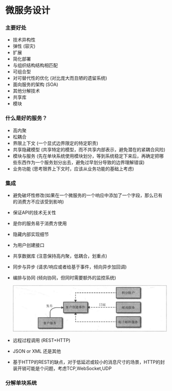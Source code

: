 # 微服务设计
### 主要好处
* 技术异构性
* 弹性 (容灾)
* 扩展
* 简化部署
* 与组织结构结构相匹配
* 可组合型
* 对可替代性的优化 (对比庞大而丑陋的遗留系统)
* 面向服务的架构 (SOA)
* 其他分解技术
* 共享库
* 模块

### 什么是好的服务？
* 高内聚
* 松耦合
* 界限上下文 (一个显式边界限定的特定职责)
* 共享隐藏模型 (共享特定的模型，而不共享内部表示，避免潜在的紧耦合风险)
* 模块与服务 (先在单块系统使用模块划分，等到系统稳定下来后，再确定把哪些东西作为一个服务划分出去，避免过早划分导致的边界理解错误)
* 业务功能 (思考限界上下文时，应该从业务功能的基础上考虑)

### 集成
* 避免破坏性修改(如果在一个微服务的一个响应中添加了一个字段，那么已有的消费方不应该受到影响)
* 保证API的技术无关性
* 是你的服务易于消费方使用
* 隐藏内部实现细节
* 为用户创建接口
* 共享数据库 (注意保持高内聚，低耦合，划重点)
* 同步与异步 (请求/响应或者给基于事件，倾向异步加回调)
* 编排与协同 (倾向协同，但同时需要额外的监控系统)

  ![](协同交互模型.png)
* 远程过程调用 (REST+HTTP)
* JSON or XML 还是其他
* 基于HTTP的REST的缺点，对于低延迟或较小的消息尺寸的场景，HTTP的封装开销可能是个问题，考虑TCP,WebSocket,UDP

### 分解单块系统


